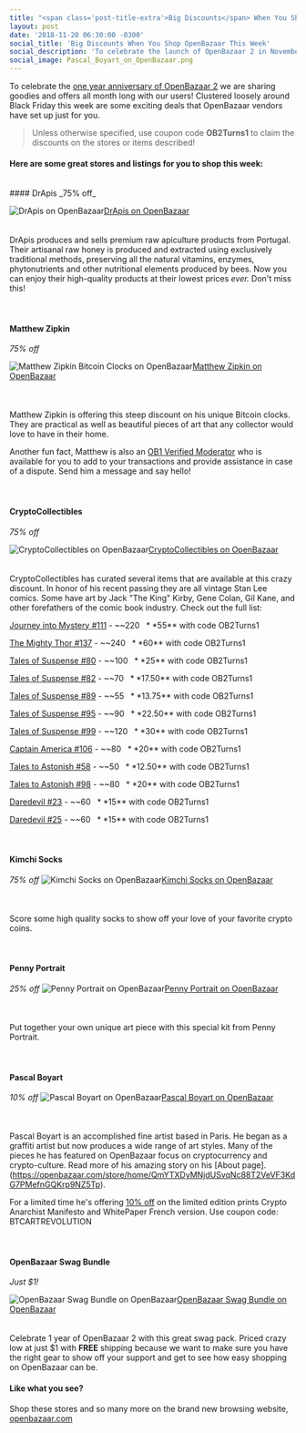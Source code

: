 ```yaml
---
title: "<span class='post-title-extra'>Big Discounts</span> When You Shop OpenBazaar This Week"
layout: post
date: '2018-11-20 06:30:00 -0300'
social_title: 'Big Discounts When You Shop OpenBazaar This Week'
social_description: 'To celebrate the launch of OpenBazaar 2 in November last year we are sharing goodies and offers all month long! Clustered loosely around Black Friday this week are a bunch of exciting offers some vendors have set up just for you.'
social_image: Pascal_Boyart_on_OpenBazaar.png
---
```


To celebrate the [one year anniversary of OpenBazaar 2](https://openbazaar.org/blog/openbazaar-20-is-live/) we are sharing goodies and offers all month long with our users! Clustered loosely around Black Friday this week are some exciting deals that OpenBazaar vendors have set up just for you. 

>Unless otherwise specified, use coupon code **OB2Turns1** to claim the discounts on the stores or items described!

#### Here are some great stores and listings for you to shop this week:
<br>
#### DrApis
_75% off_

![DrApis on OpenBazaar](DrApis_on_OpenBazaar.png "DrApis on OpenBazaar")[DrApis on OpenBazaar](https://openbazaar.com/store/QmfUNUFM5B4PJh73Ht4Gd7qa1TAWV1BBUAhbrYRa2E9hXe)
<br>  
<br>
DrApis produces and sells premium raw apiculture products from Portugal. Their artisanal raw honey is produced and extracted using exclusively traditional methods, preserving all the natural vitamins, enzymes, phytonutrients and other nutritional elements produced by bees. Now you can enjoy their high-quality products at their lowest prices _ever._ Don't miss this!
<br>  
<br>
#### Matthew Zipkin
_75% off_

![Matthew Zipkin Bitcoin Clocks on OpenBazaar](Matthew_Zipkin_on_OpenBazaar.png "Matthew Zipkin Bitcoin Clocks on OpenBazaar")[Matthew Zipkin on OpenBazaar](https://openbazaar.com/store/QmeSyTRaNZMD8ajcfbhC8eYibWgnSZtSGUp3Vn59bCnPWC)
<br>  
<br>  
Matthew Zipkin is offering this steep discount on his unique Bitcoin clocks. They are practical as well as beautiful pieces of art that any collector would love to have in their home.

Another fun fact, Matthew is also an [OB1 Verified Moderator](https://ob1.io/verified-moderators.html) who is available for you to add to your transactions and provide assistance in case of a dispute. Send him a message and say hello!
<br>  
<br>  
#### CryptoCollectibles
_75% off_

![CryptoCollectibles on OpenBazaar](CryptoCollectibles_on_OpenBazaar.png "CryptoCollectibles on OpenBazaar")[CryptoCollectibles on OpenBazaar](https://openbazaar.com/store/QmakxNv9Y5YFuAuvjvx4mEda3TmFBaHDtacd1KtEL56mP4/)
<br>  
<br> 
CryptoCollectibles has curated several items that are available at this crazy discount. In honor of his recent passing they are all vintage Stan Lee comics. Some have art by Jack "The King" Kirby, Gene Colan, Gil Kane, and other forefathers of the comic book industry. Check out the full list:

[Journey into Mystery #111](https://openbazaar.com/store/QmakxNv9Y5YFuAuvjvx4mEda3TmFBaHDtacd1KtEL56mP4/journey-into-mystery-111-1964-comic-book) - ~~$220~~ **$55** with code OB2Turns1

[The Mighty Thor #137](https://openbazaar.com/store/QmakxNv9Y5YFuAuvjvx4mEda3TmFBaHDtacd1KtEL56mP4/the-mighty-thor-137-1967-comic-book) - ~~$240~~ **$60** with code OB2Turns1

[Tales of Suspense #80](https://openbazaar.com/store/QmakxNv9Y5YFuAuvjvx4mEda3TmFBaHDtacd1KtEL56mP4/tales-of-suspense-80-1966-comic-book) - ~~$100~~ **$25** with code OB2Turns1

[Tales of Suspense #82](https://openbazaar.com/store/QmakxNv9Y5YFuAuvjvx4mEda3TmFBaHDtacd1KtEL56mP4/tales-of-suspense-82-featuring-iron-man-and-captain-america-196) - ~~$70~~ **$17.50** with code OB2Turns1

[Tales of Suspense #89](https://openbazaar.com/store/QmakxNv9Y5YFuAuvjvx4mEda3TmFBaHDtacd1KtEL56mP4/tales-of-suspense-89-featuring-iron-man-and-captain-america-196) - ~~$55~~ **$13.75** with code OB2Turns1

[Tales of Suspense #95](https://openbazaar.com/store/QmakxNv9Y5YFuAuvjvx4mEda3TmFBaHDtacd1KtEL56mP4/tales-of-suspense-95-featuring-iron-man-and-captain-america-196) - ~~$90~~ **$22.50** with code OB2Turns1

[Tales of Suspense #99](https://openbazaar.com/store/QmakxNv9Y5YFuAuvjvx4mEda3TmFBaHDtacd1KtEL56mP4/tales-of-suspense-99-featuring-iron-man-and-captain-america-196) - ~~$120~~ **$30** with code OB2Turns1

[Captain America #106](https://openbazaar.com/store/QmakxNv9Y5YFuAuvjvx4mEda3TmFBaHDtacd1KtEL56mP4/captain-america-106-1968-comic-book) - ~~$80~~ **$20** with code OB2Turns1

[Tales to Astonish #58](https://openbazaar.com/store/QmakxNv9Y5YFuAuvjvx4mEda3TmFBaHDtacd1KtEL56mP4/tales-to-astonish-58-1964-comic-book) - ~~$50~~ **$12.50** with code OB2Turns1

[Tales to Astonish #98](https://openbazaar.com/store/QmakxNv9Y5YFuAuvjvx4mEda3TmFBaHDtacd1KtEL56mP4/tales-to-astonish-98-featuring-sub-mariner-and-the-incredible-hu) - ~~$80~~ **$20** with code OB2Turns1

[Daredevil #23](https://openbazaar.com/store/QmakxNv9Y5YFuAuvjvx4mEda3TmFBaHDtacd1KtEL56mP4/daredevil-23-1967-comic-book) - ~~$60~~ **$15** with code OB2Turns1

[Daredevil #25](https://openbazaar.com/store/QmakxNv9Y5YFuAuvjvx4mEda3TmFBaHDtacd1KtEL56mP4/daredevil-25-1967-comic-book) - ~~$60~~ **$15** with code OB2Turns1
<br>  
<br> 
#### Kimchi Socks
_75% off_
![Kimchi Socks on OpenBazaar](Kimchi_Socks_on_OpenBazaar.png "Kimchi Socks on OpenBazaar")[Kimchi Socks on OpenBazaar](https://openbazaar.com/store/QmT7i3289rVJd76dPDPksEN5wmM4st6RrDy3gLoAWjcRYs)
<br>  
<br>  
Score some high quality socks to show off your love of your favorite crypto coins.
<br>  
<br>  
#### Penny Portrait
_25% off_
![Penny Portrait on OpenBazaar](Penny_Portrait_Kit_on_OpenBazaar.png "Penny Portrait on OpenBazaar")[Penny Portrait on OpenBazaar](https://openbazaar.com/store/QmQE5wCGM91QLo5YL1aPMS7qYVBquectSm17AQDCSWH6jA)
<br>  
<br>  
Put together your own unique art piece with this special kit from Penny Portrait.
<br>  
<br> 
#### Pascal Boyart 
_10% off_
![Pascal Boyart on OpenBazaar](Pascal_Boyart_on_OpenBazaar.png "Pascal Boyart on OpenBazaar")[Pascal Boyart on OpenBazaar](https://openbazaar.com/store/QmYTXDyMNjdUSvqNc88T2VeVF3KdG7PMefnGQKrp9NZ5Tp)
<br>  
<br>  
Pascal Boyart is an accomplished fine artist based in Paris. He began as a graffiti artist but now produces a wide range of art styles. Many of the pieces he has featured on OpenBazaar focus on cryptocurrency and crypto-culture. Read more of his amazing story on his [About page].(https://openbazaar.com/store/home/QmYTXDyMNjdUSvqNc88T2VeVF3KdG7PMefnGQKrp9NZ5Tp).

For a limited time he's offering [10% off](https://www.reddit.com/r/OpenBazaar/comments/9vm6ou/weekly_spotlight_share_your_openbazaar_stores/e9f00mz/) on the limited edition prints Crypto Anarchist Manifesto and WhitePaper French version. Use coupon code: BTCARTREVOLUTION
<br>  
<br>
#### OpenBazaar Swag Bundle
_Just $1!_

![OpenBazaar Swag Bundle on OpenBazaar](OpenBazaar_Swag_Bundle_on_OpenBazaar.png "OpenBazaar Swag Bundle on OpenBazaar")[OpenBazaar Swag Bundle on OpenBazaar](https://openbazaar.com/store/QmcUDmZK8PsPYWw5FRHKNZFjszm2K6e68BQSTpnJYUsML7/openbazaar-2-turns-1-swag-bundle-btc)
<br>  
<br>
Celebrate 1 year of OpenBazaar 2 with this great swag pack. Priced crazy low at just $1 with **FREE** shipping because we want to make sure you have the right gear to show off your support and get to see how easy shopping on OpenBazaar can be.

#### Like what you see?

Shop these stores and so many more on the brand new browsing website, [openbazaar.com](https://openbazaar.com)

